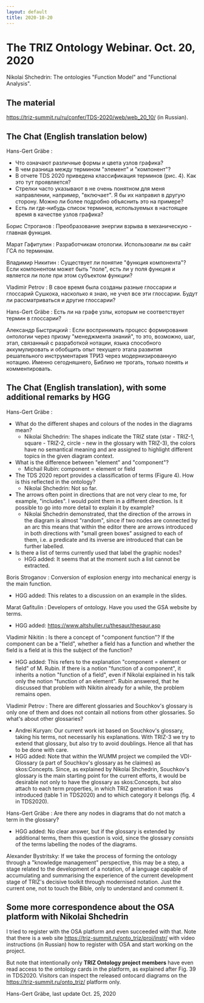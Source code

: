```yaml
---
layout: default
title: 2020-10-20
---
```


# The TRIZ Ontology Webinar. Oct. 20, 2020 

Nikolai Shchedrin: The ontologies "Function Model" and "Functional Analysis".
  
## The material

<https://triz-summit.ru/ru/confer/TDS-2020/web/web_20_10/> (in Russian).

## The Chat (English translation below)

Hans-Gert Gräbe : 
* Что означают различные формы и цвета узлов графика?
* В чем разница между термином "элемент" и "компонент"?
* В отчете TDS 2020 приведена классификация терминов (рис. 4). Как это тут
  проявляется?
* Стрелки часто указывают в не очень понятном для меня направлении, например,
  "включает". Я бы их направил в другую сторону. Можно ли более подробно
  объяснить это на примере?
* Есть ли где-нибудь список терминов, используемых в настоящее время в
  качестве узлов графика?

Борис Строганов : Преобразование энергии взрыва в механическую - главная функция.

Марат Гафитулин : Разработчикам отологии. Использовали ли вы сайт ГСА по терминам.

Владимир Никитин : Существует ли понятие "функция компонента"? Если
компонентом может быть "поле", есть ли у поля функция и является ли поле при
этом субъектом функции?

Vladimir Petrov : В свое время была созданы разные глоссарии и глоссарий
Сушкока, насколько я знаю, не учел все эти глоссарии. Будут ли рассматриваться
и другие глоссарии?

Hans-Gert Gräbe : Есть ли на графе узлы, которым не соответствует термин в
глоссарии?

Александр Быстрицкий : Если воспринимать процесс формирования онтологии через
призму "менеджмента знаний", то это, возможно, шаг, этап, связанный с
разработкой нотации, языка способного аккумулировать и обобщить опыт текущего
этапа развития решательного инструментария ТРИЗ через модернизированную
нотацию. Именно сегодняшнего, Библию не трогать, только понять и
комментировать.

## The Chat (English translation), with some additional remarks by HGG

Hans-Gert Gräbe : 
* What do the different shapes and colours of the nodes in the diagrams mean?
  * Nikolai Shchedrin: The shapes indicate the TRIZ state (star - TRIZ-1,
    square - TRIZ-2, circle - new in the glossary with TRIZ-3), the colors
    have no semantical meaning and are assigned to highlight different topics
    in the given diagram context.
* What is the difference between "element" and "component"?
  * Michail Rubin: component = element or field
* The TDS 2020 report provides a classification of terms (Figure 4). How is
  this reflected in the ontology?
  * Nikolai Shchedrin: Not so far.
* The arrows often point in directions that are not very clear to me, for
  example, "includes". I would point them in a different direction. Is it
  possible to go into more detail to explain it by example?
  * Nikolai Shchedrin demonstrated, that the direction of the arrows in the
    diagram is almost "random", since if two nodes are connected by an arc
    this means that within the editor there are arrows introduced in both
    directions with "small green boxes" assigned to each of them, i.e. a
    predicate and its inverse are introduced that can be further labelled.
* Is there a list of terms currently used that label the graphic nodes?
  * HGG added: It seems that at the moment such a list cannot be extracted.

Boris Stroganov : Conversion of explosion energy into mechanical energy is the
main function.
* HGG added: This relates to a discussion on an example in the slides.

Marat Gafitulin : Developers of ontology. Have you used the GSA website by
terms.
* HGG added: <https://www.altshuller.ru/thesaur/thesaur.asp>

Vladimir Nikitin : Is there a concept of "component function"? If the
component can be a "field", whether a field has a function and whether the
field is a field at is this the subject of the function?
* HGG added: This refers to the explanation "component = element or field" of
  M. Rubin.  If there is a notion "function of a component", it inherits a
  notion "function of a field", even if Nikolai explained in his talk only the
  notion "function of an element". Rubin answered, that he discussed that
  problem with Nikitin already for a while, the problem remains open.

Vladimir Petrov : There are different glossaries and Souchkov's glossary is
only one of them and does not contain all notions from other glossaries.  So
what's about other glossaries?
* Andrei Kuryan: Our current work ist based on Souchkov's glossary, taking his
  terms, not necessarily his explanations.  With TRIZ-3 we try to extend that
  glossary, but also try to avoid doublings. Hence all that has to be done
  with care.
* HGG added: Note that within the WUMM project we compiled the VDI-Glossary (a
  part of Souchkov's glossary as he claimes) as skos:Concepts.  Since, as
  explained by Nikolai Shchedrin, Souchkov's glossary is the main starting
  point for the current efforts, it would be desirable not only to have the
  glossary as skos:Concepts, but also attach to each term properties, in which
  TRIZ generation it was introduced (table 1 in TDS2020) and to which category
  it belongs (fig. 4 in TDS2020).

Hans-Gert Gräbe : Are there any nodes in diagrams that do not match a term in
the glossary?
* HGG added: No clear answer, but if the glossary is extended by additional
  terms, them this question is void, since the glossary _consists_ of the
  terms labelling the nodes of the diagrams.

Alexander Bystritsky: If we take the process of forming the ontology through a
"knowledge management" perspective, this may be a step, a stage related to the
development of a notation, of a language capable of accumulating and
summarising the experience of the current development stage of TRIZ's decisive
toolkit through modernised notation. Just the current one, not to touch the
Bible, only to understand and comment it.

## Some more correspondence about the OSA platform with Nikolai Shchedrin 

I tried to register with the OSA platform and even succeeded with that. Note
that there is a web site <https://triz-summit.ru/onto_triz/proj/instr/> with
video instructions (in Russian) how to register with OSA and start working on
the project.

But note that intentionally only __TRIZ Ontology project members__ have even
read access to the ontology cards in the platform, as explained after Fig. 39
in TDS2020. Visitors can inspect the released ontocard diagrams on the
<https://triz-summit.ru/onto_triz/> platform only.

Hans-Gert Gräbe, last update Oct. 25, 2020
